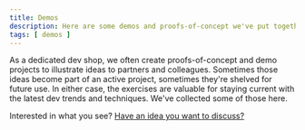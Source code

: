 ```yaml
---
title: Demos
description: Here are some demos and proofs-of-concept we've put together to illustrate ideas to partners and colleagues.
tags: [ demos ]
---
```


As a dedicated dev shop, we often create proofs-of-concept and demo projects to 
illustrate ideas to partners and colleagues. Sometimes those ideas become part 
of an active project, sometimes they're shelved for future use. In either case, 
the exercises are valuable for staying current with the latest dev trends and 
techniques. We've collected some of those here.

Interested in what you see? [Have an idea you want to discuss?](/#contact)
